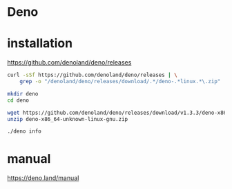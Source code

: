 Deno
====

installation
============
https://github.com/denoland/deno/releases

```bash
curl -sSf https://github.com/denoland/deno/releases | \
    grep -o "/denoland/deno/releases/download/.*/deno-.*linux.*\.zip"

mkdir deno
cd deno

wget https://github.com/denoland/deno/releases/download/v1.3.3/deno-x86_64-unknown-linux-gnu.zip
unzip deno-x86_64-unknown-linux-gnu.zip

./deno info
```

manual
======
https://deno.land/manual
